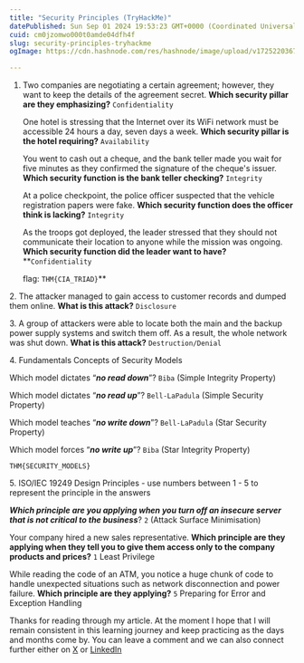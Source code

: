 ```yaml
---
title: "Security Principles (TryHackMe)"
datePublished: Sun Sep 01 2024 19:53:23 GMT+0000 (Coordinated Universal Time)
cuid: cm0jzomwo000t0amde04dfh4f
slug: security-principles-tryhackme
ogImage: https://cdn.hashnode.com/res/hashnode/image/upload/v1725220367336/f6ca04e9-04a7-4f88-8fa2-be1084dbcadd.png

---
```


1. Two companies are negotiating a certain agreement; however, they want to keep the details of the agreement secret. **Which security pillar are they emphasizing?** `Confidentiality`  
      
    One hotel is stressing that the Internet over its WiFi network must be accessible 24 hours a day, seven days a week. **Which security pillar is the hotel requiring?** `Availability`
    
    You went to cash out a cheque, and the bank teller made you wait for five minutes as they confirmed the signature of the cheque's issuer. **Which security function is the bank teller checking?** `Integrity`
    
    At a police checkpoint, the police officer suspected that the vehicle registration papers were fake. **Which security function does the officer think is lacking?** `Integrity`
    
    As the troops got deployed, the leader stressed that they should not communicate their location to anyone while the mission was ongoing. **Which security function did the leader want to have?** \*\*`Confidentiality`
    
    flag: `THM{CIA_TRIAD}`\*\*
    

2\. The attacker managed to gain access to customer records and dumped them online. **What is this attack?** `Disclosure`

3\. A group of attackers were able to locate both the main and the backup power supply systems and switch them off. As a result, the whole network was shut down. **What is this attack?** `Destruction/Denial`

4\. Fundamentals Concepts of Security Models  
  
Which model dictates “***no read down***”? `Biba` (Simple Integrity Property)  
  
Which model dictates “***no read up***”? `Bell-LaPadula` (Simple Security Property)

Which model teaches “***no write down***”? `Bell-LaPadula` (Star Security Property)

Which model forces “***no write up***”? `Biba` (Star Integrity Property)

`THM{SECURITY_MODELS}`

5\. ISO/IEC 19249 Design Principles - use numbers between 1 - 5 to represent the principle in the answers

***Which principle are you applying when you turn off an insecure server that is not critical to the business***? `2` (Attack Surface Minimisation)

Your company hired a new sales representative. **Which principle are they applying when they tell you to give them access only to the company products and prices?** `1` Least Privilege

While reading the code of an ATM, you notice a huge chunk of code to handle unexpected situations such as network disconnection and power failure. **Which principle are they applying?** `5` Preparing for Error and Exception Handling

Thanks for reading through my article. At the moment I hope that I will remain consistent in this learning journey and keep practicing as the days and months come by. You can leave a comment and we can also connect further either on [X](https://x.com/SharonJebitok) or [LinkedIn](https://www.linkedin.com/in/sharon-jebitok/)